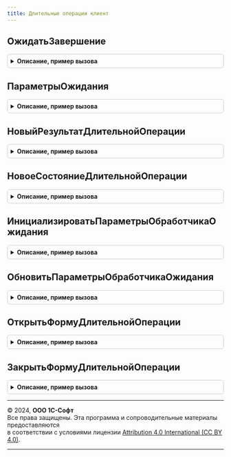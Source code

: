 ```yaml
---
title: Длительные операции клиент
---
```



## ОжидатьЗавершение
<details style="margin: 1em 0; padding: 0.5em; border: 1px solid #ccc; border-radius: 6px;">

<summary style="font-weight: bold; cursor: pointer;">Описание, пример вызова</summary>

```bsl

// Открыть стандартную форму ожидания завершения длительной операции или использовать собственную форму
// и подключить обработчик оповещения о завершении и прогрессе выполнения процедуры длительной операции.
//
// Применяется совместно с функцией ДлительныеОперации.ВыполнитьВФоне для повышения отзывчивости
// пользовательского интерфейса, заменяя длительный серверный вызов на запуск фонового задания.
//
// Параметры:
//   ДлительнаяОперация     - см. ДлительныеОперации.ВыполнитьВФоне
//   ОповещениеОЗавершении  - ОписаниеОповещения - оповещение, которое вызывается после завершения
//                            длительной операции, в том числе после закрытия окна ожидания, если открывалось.
//                            Параметры процедуры-обработчика оповещения:
//     # Результат - см. НовыйРезультатДлительнойОперации
//                          - Неопределено - если задание было отменено
//     # ДополнительныеПараметры - Произвольный - произвольные данные, переданные в описании оповещения.
//  ПараметрыОжидания      - см. ДлительныеОперацииКлиент.ПараметрыОжидания
//
Процедура ОжидатьЗавершение(Знач ДлительнаяОперация, Знач ОповещениеОЗавершении = Неопределено, Экспорт
```

Пример вызова
```bsl
ДлительныеОперацииКлиент.ОжидатьЗавершение(ДлительнаяОперация, ОповещениеОЗавершении, );
```
</details>

## ПараметрыОжидания
<details style="margin: 1em 0; padding: 0.5em; border: 1px solid #ccc; border-radius: 6px;">

<summary style="font-weight: bold; cursor: pointer;">Описание, пример вызова</summary>

```bsl

// Возвращает пустую структуру для параметра ПараметрыОжидания процедуры ДлительныеОперацииКлиент.ОжидатьЗавершение.
//
// Параметры:
//  ФормаВладелец - ФормаКлиентскогоПриложения
//                - Неопределено - форма, из которой вызывается длительная операция.
//
// Возвращаемое значение:
//  Структура              - параметры выполнения задания:
//   * ФормаВладелец          - ФормаКлиентскогоПриложения
//                            - Неопределено - форма, из которой вызывается длительная операция.
//   * Заголовок              - Строка - заголовок окна, выводимый на форме ожидания. Если не задан, то не выводится.
//   * ТекстСообщения         - Строка - текст сообщения, выводимый на форме ожидания.
//                                       Если не задан, то выводится "Пожалуйста, подождите...".
//   * ВыводитьОкноОжидания   - Булево - если Истина, то открыть окно ожидания с визуальной индикацией длительной операции.
//                                       Если используется собственный механизм индикации, то следует указать Ложь.
//   * РежимОткрытияОкнаОжидания - РежимОткрытияОкнаФормы - параметр РежимОткрытияОкна у формы ожидания.
//                               - Неопределено - значение по умолчанию.
//   * ВыводитьПрогрессВыполнения - Булево - выводить прогресс выполнения в процентах на форме ожидания.
//                                      Процедура-обработчик длительной операции может сообщить о ходе своего выполнения
//                                      с помощью вызова процедуры ДлительныеОперации.СообщитьПрогресс.
//   * ВыводитьСообщения          - Булево - из формы ожидания выводить в ФормаВладелец сообщения,
//                                       сформированные в процедуре-обработчике длительной операции.
//   * ЗаголовокКнопкиОтмена  - Строка - заголовок кнопки Отмена, если не указано, по умолчанию используется "Отмена"
//   * ОповещениеОПрогрессеВыполнения - ОписаниеОповещения - оповещение, которое периодически вызывается при
//                                      проверке готовности фонового задания, если ВыводитьОкноОжидания = Ложь.
//                                      Параметры процедуры-обработчика оповещения:
//      # Результат               - см. НовоеСостояниеДлительнойОперации
//      # ДополнительныеПараметры - Произвольный - произвольные данные, переданные в описании оповещения.
//
//   * Интервал               - Число  - интервал в секундах между проверками готовности длительной операции.
//                                       По умолчанию 0 - после каждой проверки интервал увеличивается с 1 до 15 секунд
//                                       с коэффициентом 1.4.
//   * ОповещениеПользователя - Структура:
//     ** Показать            - Булево - если Истина, то по завершении длительной операции вывести оповещение пользователя.
//     ** Текст               - Строка - текст оповещения пользователя.
//     ** НавигационнаяСсылка - Строка - навигационная ссылка оповещения пользователя.
//     ** Пояснение           - Строка - пояснение оповещения пользователя.
//     ** Картинка            - Картинка - картинка, которая будет показана в окне оповещения. Если Неопределено, то
//                                         картинка не выводится.
//     ** Важное              - Булево - если Истина, то оповещение после автоматического закрытия будет добавлено в
//                                       центр оповещений.
//
//   * ОтменятьПриЗакрытииФормыВладельца - Булево - по умолчанию ФормаВладелец.Открыта(), Ложь если форма не указана.
//       Если Ложь, тогда длительная операция не будет отменена при закрытии формы владельца и при закрытии окна ожидания.
//
//   * ПолучатьРезультат - Булево - служебный параметр. Не предназначен для использования.
//
Функция ПараметрыОжидания(ФормаВладелец) Экспорт
```

Пример вызова
```bsl
Результат = ДлительныеОперацииКлиент.ПараметрыОжидания(ФормаВладелец) 
```
</details>

## НовыйРезультатДлительнойОперации
<details style="margin: 1em 0; padding: 0.5em; border: 1px solid #ccc; border-radius: 6px;">

<summary style="font-weight: bold; cursor: pointer;">Описание, пример вызова</summary>

```bsl

// Возвращает результат оповещения, указанного в параметре ОповещениеОЗавершении
// процедуры ДлительныеОперацииКлиент.ОжидатьЗавершение.
//
// Возвращаемое значение:
//  Неопределено - передается в результат ОповещениеОЗавершении, если задание отменено пользователем.
//  Структура:
//   * Статус - Строка - "Выполнено", если задание было успешно выполнено.
//                       "Ошибка", если задание завершено с ошибкой.
//
//   * АдресРезультата  - Строка - адрес временного хранилища, в которое будет помещен
//                         (или уже помещен) результат работы процедуры длительной операции.
//
//   * АдресДополнительногоРезультата - Строка - если установлен параметр ДополнительныйРезультат,
//                         содержит адрес дополнительного временного хранилища, в которое будет помещен
//                         (или уже помещен) дополнительный результат работы процедуры длительной операции.
//
//   * ИнформацияОбОшибке - ИнформацияОбОшибке - если Статус = "Ошибка".
//                        - Неопределено - если Статус <> "Ошибка".
//
//   * Сообщения - ФиксированныйМассив - массив объектов СообщениеПользователю,
//                   сформированных в процедуре-обработчике длительной операции.
//                   Массив будет пустым, когда в параметре ПараметрыОжидания
//                   процедуры процедуры ДлительныеОперацииКлиент.ОжидатьЗавершение
//                   свойство ВыводитьОкноОжидания = Ложь и
//                   заполнено свойство ОповещениеОПрогрессеВыполнения.
//
//   * ИдентификаторЗадания - УникальныйИдентификатор - идентификатор фонового задания, если запускалось.
//                          - Неопределено - если задание не запускалось (например, выполнение не в фоне).
//
//   * КраткоеПредставлениеОшибки   - Строка - устарел.
//   * ПодробноеПредставлениеОшибки - Строка - устарел.
//
Функция НовыйРезультатДлительнойОперации() Экспорт
```

Пример вызова
```bsl
Результат = ДлительныеОперацииКлиент.НовыйРезультатДлительнойОперации() 
```
</details>

## НовоеСостояниеДлительнойОперации
<details style="margin: 1em 0; padding: 0.5em; border: 1px solid #ccc; border-radius: 6px;">

<summary style="font-weight: bold; cursor: pointer;">Описание, пример вызова</summary>

```bsl

// Возвращает пустую структуру для передачи как результат оповещения, указанного
// в свойстве ОповещениеОПрогрессеВыполнения параметра ПараметрыОжидания
// процедуры ДлительныеОперацииКлиент.ОжидатьЗавершение.
//
// Возвращаемое значение:
//  Структура:
//   * Статус - Строка - "Выполняется", если задание еще не завершилось,
//                       "Выполнено", если задание было успешно выполнено,
//                       "Ошибка", если задание завершено с ошибкой.
//
//   * Прогресс   - см. ДлительныеОперации.ПрочитатьПрогресс
//   * Сообщения  - Неопределено - нет сообщений.
//                - ФиксированныйМассив из СообщениеПользователю - порция сообщений,
//                  отправленных из процедуры длительной операции.
//
//   * ИдентификаторЗадания - УникальныйИдентификатор - идентификатор фонового задания, если запускалось.
//                          - Неопределено - если задание не запускалось (например, выполнение не в фоне).
//
Функция НовоеСостояниеДлительнойОперации() Экспорт
```

Пример вызова
```bsl
Результат = ДлительныеОперацииКлиент.НовоеСостояниеДлительнойОперации() 
```
</details>

## ИнициализироватьПараметрыОбработчикаОжидания
<details style="margin: 1em 0; padding: 0.5em; border: 1px solid #ccc; border-radius: 6px;">

<summary style="font-weight: bold; cursor: pointer;">Описание, пример вызова</summary>

```bsl

// Устарела. Следует использовать ОжидатьЗавершение с параметром ПараметрыОжидания.ВыводитьОкноОжидания = Истина.
// Заполняет структуру параметров значениями по умолчанию.
//
// Параметры:
//  ПараметрыОбработчикаОжидания - Структура - заполняется значениями по умолчанию.
//
//
Процедура ИнициализироватьПараметрыОбработчикаОжидания(ПараметрыОбработчикаОжидания) Экспорт
```

Пример вызова
```bsl
ДлительныеОперацииКлиент.ИнициализироватьПараметрыОбработчикаОжидания(ПараметрыОбработчикаОжидания) 
```
</details>

## ОбновитьПараметрыОбработчикаОжидания
<details style="margin: 1em 0; padding: 0.5em; border: 1px solid #ccc; border-radius: 6px;">

<summary style="font-weight: bold; cursor: pointer;">Описание, пример вызова</summary>

```bsl

// Устарела. Следует использовать ОжидатьЗавершение с параметром ПараметрыОжидания.ВыводитьОкноОжидания = Истина.
// Заполняет структуру параметров новыми расчетными значениями.
//
// Параметры:
//  ПараметрыОбработчикаОжидания - Структура - заполняется расчетными значениями.
//
//
Процедура ОбновитьПараметрыОбработчикаОжидания(ПараметрыОбработчикаОжидания) Экспорт
```

Пример вызова
```bsl
ДлительныеОперацииКлиент.ОбновитьПараметрыОбработчикаОжидания(ПараметрыОбработчикаОжидания) 
```
</details>

## ОткрытьФормуДлительнойОперации
<details style="margin: 1em 0; padding: 0.5em; border: 1px solid #ccc; border-radius: 6px;">

<summary style="font-weight: bold; cursor: pointer;">Описание, пример вызова</summary>

```bsl

// Устарела. Следует использовать ОжидатьЗавершение с параметром ПараметрыОжидания.ВыводитьОкноОжидания = Истина.
// Открывает форму-индикатор длительной операции.
//
// Параметры:
//  ВладелецФормы        - ФормаКлиентскогоПриложения - форма, из которой производится открытие.
//  ИдентификаторЗадания - УникальныйИдентификатор - идентификатор фонового задания.
//
// Возвращаемое значение:
//  ФормаКлиентскогоПриложения     - ссылка на открытую форму.
//
Функция ОткрытьФормуДлительнойОперации(Знач ВладелецФормы, Знач ИдентификаторЗадания) Экспорт
```

Пример вызова
```bsl
Результат = ДлительныеОперацииКлиент.ОткрытьФормуДлительнойОперации(ВладелецФормы, ИдентификаторЗадания) 
```
</details>

## ЗакрытьФормуДлительнойОперации
<details style="margin: 1em 0; padding: 0.5em; border: 1px solid #ccc; border-radius: 6px;">

<summary style="font-weight: bold; cursor: pointer;">Описание, пример вызова</summary>

```bsl

// Устарела. Следует использовать ОжидатьЗавершение с параметром ПараметрыОжидания.ВыводитьОкноОжидания = Истина.
// Закрывает форму-индикатор длительной операции.
//
// Параметры:
//  ФормаДлительнойОперации - ФормаКлиентскогоПриложения - ссылка на форму-индикатор длительной операции.
//
Процедура ЗакрытьФормуДлительнойОперации(ФормаДлительнойОперации) Экспорт
```

Пример вызова
```bsl
ДлительныеОперацииКлиент.ЗакрытьФормуДлительнойОперации(ФормаДлительнойОперации) 
```
</details>

---

© 2024, **ООО 1С-Софт**  
Все права защищены. Эта программа и сопроводительные материалы предоставляются  
в соответствии с условиями лицензии [Attribution 4.0 International (CC BY 4.0)](https://creativecommons.org/licenses/by/4.0/legalcode).

---
